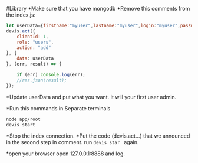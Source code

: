 #Library
*Make sure that you have mongodb
*Remove this comments from the index.js:
```javascript
let userData={firstname:"myuser",lastname:"myuser",login:"myuser",password:"sdsd",email:"myuser@email.com",admin:true};
devis.act({
    clientId: 1,
    role: "users",
    action: "add"
}, {
    data: userData
}, (err, result) => {

    if (err) console.log(err);
    //res.json(result);
});

```
*Update userData and put what you want. It will your first user admin.

*Run this commands in Separate terminals

```bash
node app/root
devis start
```

*Stop the index connection.
*Put the code (devis.act...) that we announced in the second step in comment.
run ```devis star ``` again.

*open your browser open 127.0.0.1:8888 and log.
